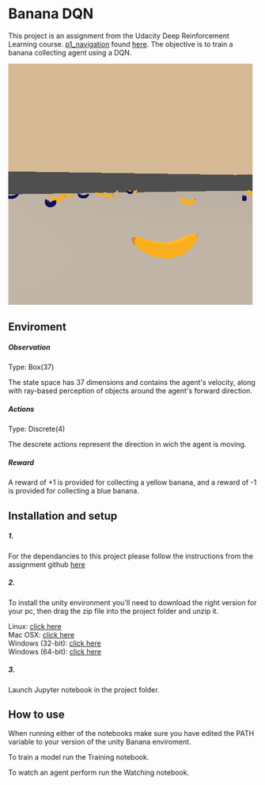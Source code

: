 # Banana DQN
This project is an assignment from the Udacity Deep Reinforcement Learning course. [p1_navigation](https://github.com/udacity/deep-reinforcement-learning/tree/master/p1_navigation) found [here](https://github.com/udacity/deep-reinforcement-learning#dependencies). The objective is to train a banana collecting agent using a DQN.

![alt text](https://github.com/Komsjer/Banana-DQB/blob/master/images/BananaDqn.gif "Trained agent")

## Enviroment

##### Observation

Type: Box(37)

The state space has 37 dimensions and contains the agent's velocity, along with ray-based perception of objects around the agent's forward direction.

##### Actions
Type: Discrete(4)

The descrete actions represent the direction in wich the agent is moving.

##### Reward

A reward of +1 is provided for collecting a yellow banana, and a reward of -1 is provided for collecting a blue banana.

## Installation and setup

##### 1.
For the dependancies to this project please follow the instructions from the assignment github [here](https://github.com/udacity/deep-reinforcement-learning#dependencies)

##### 2.
To install the unity environment  you'll need to download the right version for your pc, then drag the zip file into the project folder and unzip it.

Linux: [click here](https://s3-us-west-1.amazonaws.com/udacity-drlnd/P1/Banana/Banana_Linux.zip)<br/>
Mac OSX: [click here](https://s3-us-west-1.amazonaws.com/udacity-drlnd/P1/Banana/Banana.app.zip)<br/>
Windows (32-bit): [click here](https://s3-us-west-1.amazonaws.com/udacity-drlnd/P1/Banana/Banana_Windows_x86.zip)<br/>
Windows (64-bit): [click here](https://s3-us-west-1.amazonaws.com/udacity-drlnd/P1/Banana/Banana_Windows_x86_64.zip)<br/>

##### 3.
Launch Jupyter notebook in the project folder.

## How to use
When running either of the notebooks make sure you have edited the PATH variable to your version of the unity Banana enviroment.

To train a model run the Training notebook.

To watch an agent perform run the Watching notebook.

